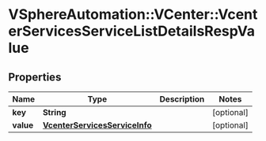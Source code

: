 # VSphereAutomation::VCenter::VcenterServicesServiceListDetailsRespValue

## Properties
Name | Type | Description | Notes
------------ | ------------- | ------------- | -------------
**key** | **String** |  | [optional] 
**value** | [**VcenterServicesServiceInfo**](VcenterServicesServiceInfo.md) |  | [optional] 


